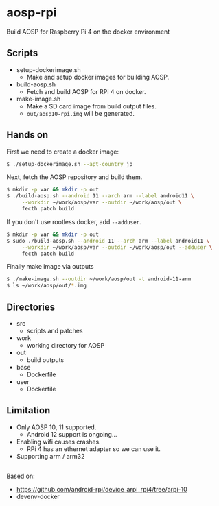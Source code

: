 # aosp-rpi

Build AOSP for Raspberry Pi 4 on the docker environment

## Scripts

- setup-dockerimage.sh
  - Make and setup docker images for building AOSP.
- build-aosp.sh
  - Fetch and build AOSP for RPi 4 on docker.
- make-image.sh
  - Make a SD card image from build output files.
  - `out/aosp10-rpi.img` will be generated.

## Hands on

First we need to create a docker image:

```sh
$ ./setup-dockerimage.sh --apt-country jp
```

Next, fetch the AOSP repository and build them.

```sh
$ mkdir -p var && mkdir -p out
$ ./build-aosp.sh --android 11 --arch arm --label android11 \
     --workdir ~/work/aosp/var --outdir ~/work/aosp/out \
     fecth patch build
```

If you don't use rootless docker, add `--adduser`.

```sh
$ mkdir -p var && mkdir -p out
$ sudo ./build-aosp.sh --android 11 --arch arm --label android11 \
     --workdir ~/work/aosp/var --outdir ~/work/aosp/out --adduser \
     fecth patch build
```

Finally make image via outputs

```sh
$ ./make-image.sh --outdir ~/work/aosp/out -t android-11-arm
$ ls ~/work/aosp/out/*.img
```

## Directories

- src
  - scripts and patches
- work
  - working directory for AOSP
- out
  - build outputs
- base
  - Dockerfile
- user
  - Dockerfile

## Limitation

- Only AOSP 10, 11 supported.
  - Android 12 support is ongoing...
- Enabling wifi causes crashes.
  - RPi 4 has an ethernet adapter so we can use it.
- Supporting arm / arm32

## 

Based on:
- https://github.com/android-rpi/device_arpi_rpi4/tree/arpi-10
- devenv-docker
